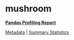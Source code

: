 # mushroom

[**Pandas Profiling Report**](https://epistasislab.github.io/penn-ml-benchmarks/profile/mushroom.html)

[Metadata](metadata.yaml) | [Summary Statistics](summary_stats.tsv)

